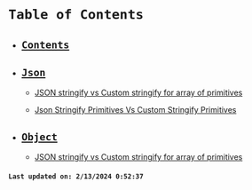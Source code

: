 # `Table of Contents`

-   ## **[`Contents`](/docs/SUMMARY.md)**

-   ## **[`Json`](/docs/json/SUMMARY.md)**

    -   [JSON stringify vs Custom stringify for array of primitives](/docs/json/json-stringify-primitives-array-vs-custom-stringify-primitives-array.md)

    -   [Json Stringify Primitives Vs Custom Stringify Primitives](/docs/json/json-stringify-primitives-vs-custom-stringify-primitives.md)

-   ## **[`Object`](/docs/object/SUMMARY.md)**
    -   [JSON stringify vs Custom stringify for array of primitives](/docs/object/json-stringify-primitives-array-vs-custom-stringify-primitives-array.md)

#### `Last updated on: 2/13/2024 0:52:37`
